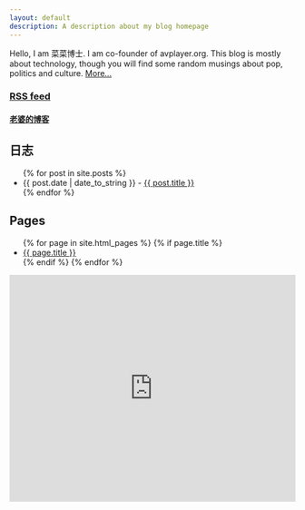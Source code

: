 ```yaml
---
layout: default
description: A description about my blog homepage
---
```


<div id="About">

Hello, I am 菜菜博士. I am co-founder of avplayer.org. This blog is mostly about technology, though you will find some random musings about pop, politics and culture. <a href="/about.html">More...</a>

</div>

<div id="posts">
  <h3><a href="http://microcai.org/feed">RSS feed</a></h3>
	<h4><a href="http://kiki.microcai.org/"> 老婆的博客 </a></h4>
  <h2>日志</h2>
  <ul>
    {% for post in site.posts %}
      <li><span class="date">{{ post.date | date_to_string }}</span> - <a href="{{ post.url }}">{{ post.title }}</a></li>
    {% endfor %}
  </ul>
</div>
<div id="pages">
  <h2>Pages</h2>
  <ul>
    {% for page in site.html_pages %}
      {% if page.title %}
        <li><a href="{{ page.url }}">{{ page.title }}</a></li>
      {% endif %}
    {% endfor %}
  </ul>
  <iframe width="100%" height="400" class="share_self"  frameborder="0" scrolling="no" src="http://widget.weibo.com/weiboshow/index.php?language=&width=0&height=400&fansRow=2&ptype=1&speed=100&skin=5&isTitle=0&noborder=0&isWeibo=1&isFans=0&uid=1292997095&verifier=b5a9690c&dpc=1"></iframe>
</div>
